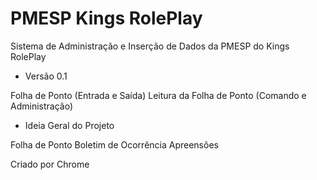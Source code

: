 # PMESP Kings RolePlay

Sistema de Administração e Inserção de Dados da PMESP do Kings RolePlay

- Versão 0.1

Folha de Ponto (Entrada e Saída)
Leitura da Folha de Ponto (Comando e Administração)

- Ideia Geral do Projeto

Folha de Ponto
Boletim de Ocorrência
Apreensões


Criado por Chrome
